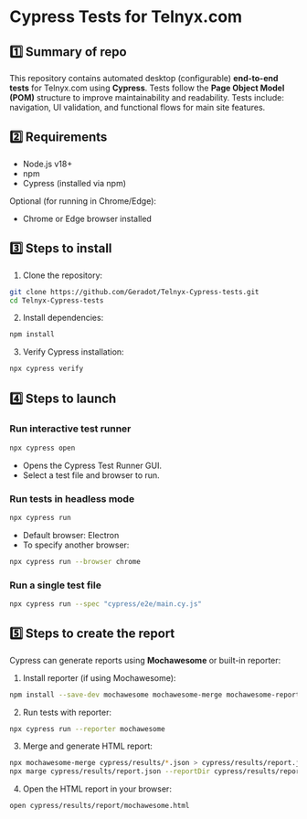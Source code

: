 # Cypress Tests for Telnyx.com

## 1️⃣ Summary of repo

This repository contains automated desktop (configurable) **end-to-end tests** for Telnyx.com using **Cypress**.
Tests follow the **Page Object Model (POM)** structure to improve maintainability and readability.
Tests include: navigation, UI validation, and functional flows for main site features.

## 2️⃣ Requirements

- Node.js v18+
- npm
- Cypress (installed via npm)

Optional (for running in Chrome/Edge):

- Chrome or Edge browser installed

## 3️⃣ Steps to install

1. Clone the repository:

```bash
git clone https://github.com/Geradot/Telnyx-Cypress-tests.git
cd Telnyx-Cypress-tests
```

2. Install dependencies:

```bash
npm install
```

3. Verify Cypress installation:

```bash
npx cypress verify
```

## 4️⃣ Steps to launch

### Run interactive test runner

```bash
npx cypress open
```

- Opens the Cypress Test Runner GUI.
- Select a test file and browser to run.

### Run tests in headless mode

```bash
npx cypress run
```

- Default browser: Electron
- To specify another browser:

```bash
npx cypress run --browser chrome
```

### Run a single test file

```bash
npx cypress run --spec "cypress/e2e/main.cy.js"
```

## 5️⃣ Steps to create the report

Cypress can generate reports using **Mochawesome** or built-in reporter:

1. Install reporter (if using Mochawesome):

```bash
npm install --save-dev mochawesome mochawesome-merge mochawesome-report-generator
```

2. Run tests with reporter:

```bash
npx cypress run --reporter mochawesome
```

3. Merge and generate HTML report:

```bash
npx mochawesome-merge cypress/results/*.json > cypress/results/report.json
npx marge cypress/results/report.json --reportDir cypress/results/report
```

4. Open the HTML report in your browser:

```bash
open cypress/results/report/mochawesome.html
```
